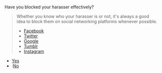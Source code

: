 <p>Have you blocked your harasser effectively?</p><blockquote><p>Whether you know who your harasser is or not, it&#39;s always a good idea to block
them on social networking platforms whenever possible.</p>
<ul>
<li><a href="https://www.facebook.com/help/290450221052800">Facebook</a></li>
<li><a href="https://help.twitter.com/en/using-twitter/blocking-and-unblocking-accounts">Twitter</a></li>
<li><a href="https://support.google.com/accounts/answer/6388749?co=GENIE.Platform%3DDesktop&amp;hl=en">Google</a></li>
<li><a href="https://tumblr.zendesk.com/hc/en-us/articles/231877648-Blocking-users">Tumblr</a></li>
<li><a href="https://help.instagram.com/426700567389543">Instagram</a></li>
</ul>
</blockquote><p><ul>
<li><a href="../final-tips">Yes</a></li>
<li>:<a href="organisations?services=harassment">No</a></li>
</ul>
</p>